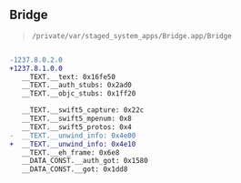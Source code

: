 ## Bridge

> `/private/var/staged_system_apps/Bridge.app/Bridge`

```diff

-1237.8.0.2.0
+1237.8.1.0.0
   __TEXT.__text: 0x16fe50
   __TEXT.__auth_stubs: 0x2ad0
   __TEXT.__objc_stubs: 0x1ff20

   __TEXT.__swift5_capture: 0x22c
   __TEXT.__swift5_mpenum: 0x8
   __TEXT.__swift5_protos: 0x4
-  __TEXT.__unwind_info: 0x4e00
+  __TEXT.__unwind_info: 0x4e10
   __TEXT.__eh_frame: 0x6e8
   __DATA_CONST.__auth_got: 0x1580
   __DATA_CONST.__got: 0x1dd8

```
